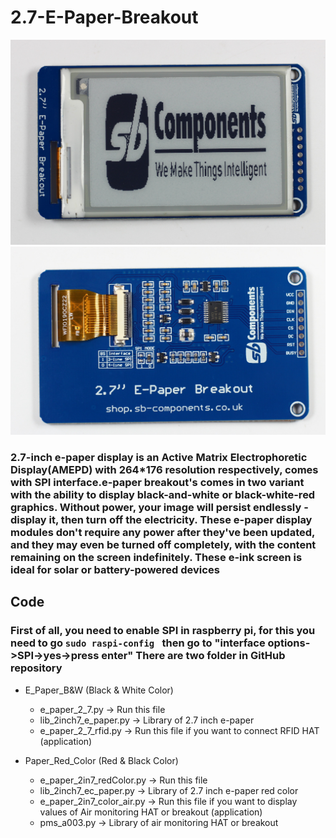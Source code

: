 # 2.7-E-Paper-Breakout

<img src= "https://github.com/sbcshop/2.7-E-Paper-Breakout/blob/main/images/img0.jpg" />

<img src= "https://github.com/sbcshop/2.7-E-Paper-Breakout/blob/main/images/img1.jpg" />

### 2.7-inch e-paper display is an Active Matrix Electrophoretic Display(AMEPD) with 264*176 resolution respectively, comes with SPI interface.e-paper breakout's comes in two variant with the ability to display black-and-white or black-white-red graphics. Without power, your image will persist endlessly - display it, then turn off the electricity. These e-paper display modules don't require any power after they've been updated, and they may even be turned off completely, with the content remaining on the screen indefinitely. These e-ink screen is ideal for solar or battery-powered devices


## Code
### First of all, you need to enable SPI in raspberry pi, for this you need to go ```sudo raspi-config ``` then go to "interface options->SPI->yes->press enter" There are two folder in GitHub repository
 * E_Paper_B&W (Black & White Color)
   * e_paper_2_7.py        -> Run this file
   * lib_2inch7_e_paper.py -> Library of 2.7 inch e-paper 
   * e_paper_2_7_rfid.py   -> Run this file if you want to connect RFID HAT (application)
   
 * Paper_Red_Color (Red & Black Color)
   * e_paper_2in7_redColor.py  -> Run this file 
   * lib_2inch7_ec_paper.py    -> Library of 2.7 inch e-paper red color 
   * e_paper_2in7_color_air.py -> Run this file if you want to display values of Air monitoring HAT or breakout (application)
   * pms_a003.py               -> Library of air monitoring HAT or breakout
   
